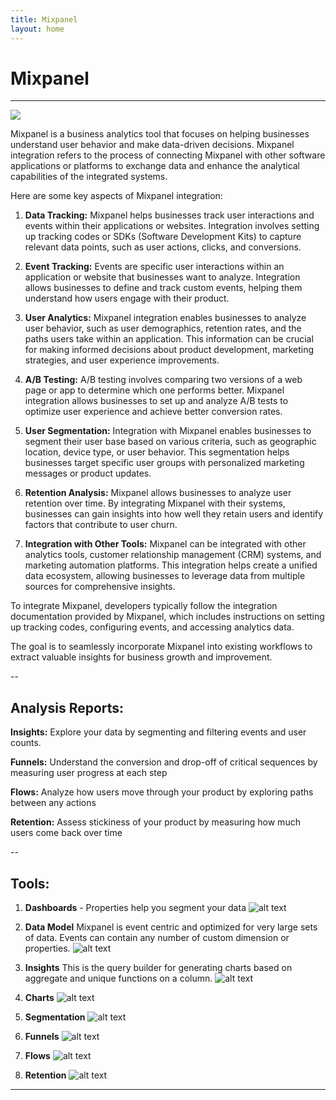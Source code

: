 ```yaml
---
title: Mixpanel
layout: home
---
```

# Mixpanel
--- 
[![](https://markdown-videos-api.jorgenkh.no/youtube/PbKnQ777vuk?si=5fdhbDh9OSgzO4fn)](https://youtu.be/PbKnQ777vuk?si=5fdhbDh9OSgzO4fn)

Mixpanel is a business analytics tool that focuses on helping businesses understand user behavior and make data-driven decisions. Mixpanel integration refers to the process of connecting Mixpanel with other software applications or platforms to exchange data and enhance the analytical capabilities of the integrated systems.

Here are some key aspects of Mixpanel integration:

1. **Data Tracking:** Mixpanel helps businesses track user interactions and events within their applications or websites. Integration involves setting up tracking codes or SDKs (Software Development Kits) to capture relevant data points, such as user actions, clicks, and conversions.

2. **Event Tracking:** Events are specific user interactions within an application or website that businesses want to analyze. Integration allows businesses to define and track custom events, helping them understand how users engage with their product.

3. **User Analytics:** Mixpanel integration enables businesses to analyze user behavior, such as user demographics, retention rates, and the paths users take within an application. This information can be crucial for making informed decisions about product development, marketing strategies, and user experience improvements.

4. **A/B Testing:** A/B testing involves comparing two versions of a web page or app to determine which one performs better. Mixpanel integration allows businesses to set up and analyze A/B tests to optimize user experience and achieve better conversion rates.

5. **User Segmentation:** Integration with Mixpanel enables businesses to segment their user base based on various criteria, such as geographic location, device type, or user behavior. This segmentation helps businesses target specific user groups with personalized marketing messages or product updates.

6. **Retention Analysis:** Mixpanel allows businesses to analyze user retention over time. By integrating Mixpanel with their systems, businesses can gain insights into how well they retain users and identify factors that contribute to user churn.

7. **Integration with Other Tools:** Mixpanel can be integrated with other analytics tools, customer relationship management (CRM) systems, and marketing automation platforms. This integration helps create a unified data ecosystem, allowing businesses to leverage data from multiple sources for comprehensive insights.

To integrate Mixpanel, developers typically follow the integration documentation provided by Mixpanel, which includes instructions on setting up tracking codes, configuring events, and accessing analytics data. 

The goal is to seamlessly incorporate Mixpanel into existing workflows to extract valuable insights for business growth and improvement.

--

## Analysis Reports:
**Insights:**
Explore your data  by segmenting and filtering events and user counts.

**Funnels:**
Understand the conversion and drop-off of critical sequences by measuring user progress at each step

**Flows:**
Analyze how users move through your product by exploring paths between any actions

**Retention:**
Assess stickiness of your product by measuring how much users come back over time

--

## Tools:
1. **Dashboards** -
Properties help you segment your data
![alt text](./images/mixpanel/mixpanel.png)

2. **Data Model**
Mixpanel is event centric and optimized for very large sets of data.
Events can contain any number of custom dimension or properties.
![alt text](./images/mixpanel/mixpanel4.png)

3. **Insights**
This is the query builder for generating charts based on aggregate and unique functions on a column.
![alt text](./images/mixpanel/mixpanel2.png)

4. **Charts**
![alt text](./images/mixpanel/mixpanel5.png)

5. **Segmentation**
![alt text](./images/mixpanel/mixpanel6.png)


6. **Funnels**
![alt text](./images/mixpanel/mixpanel3.png)

7. **Flows**
![alt text](./images/mixpanel/mixpanel7.png)

8. **Retention**
![alt text](./images/mixpanel/mixpanel8.png)

---
